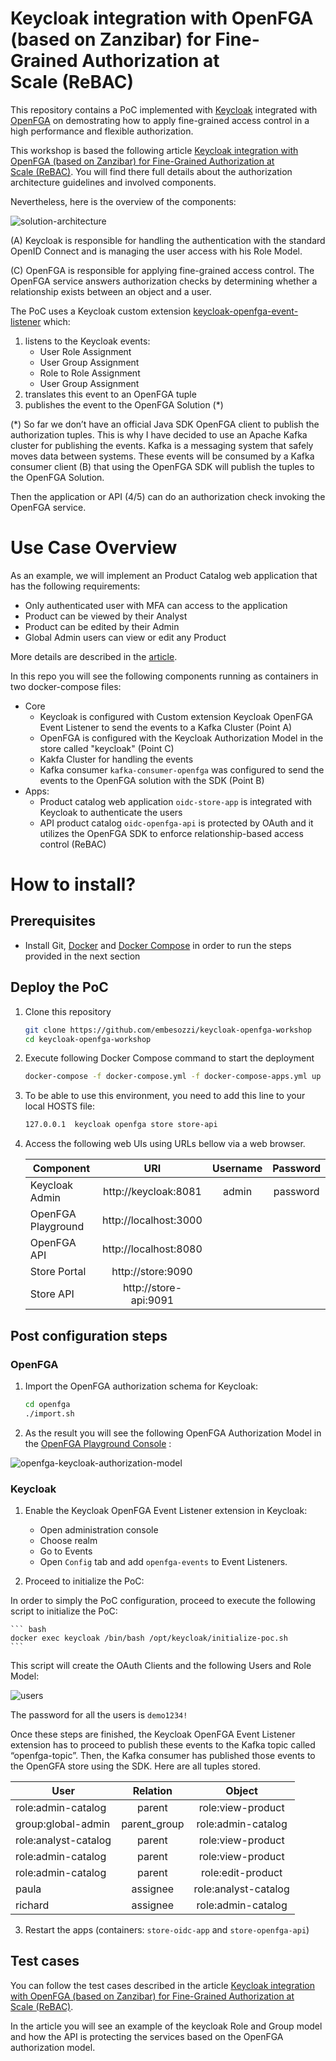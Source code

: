 # Keycloak integration with OpenFGA (based on Zanzibar) for Fine-Grained Authorization at Scale (ReBAC)
This repository contains a PoC implemented with [Keycloak](https://www.keycloak.org/) integrated with [OpenFGA](https://openfga.dev/) on demostrating how to apply fine-grained access control in a high performance and flexible authorization.

This workshop is based the following article [Keycloak integration with OpenFGA (based on Zanzibar) for Fine-Grained Authorization at Scale (ReBAC)](https://embesozzi.medium.com/keycloak-integration-with-openfga-based-on-zanzibar-for-fine-grained-authorization-at-scale-d3376de00f9a). You will find there full details about the authorization architecture guidelines and involved components.

Nevertheless, here is the overview of the components:

![solution-architecture](doc/images/solution-architecture.png)

(A) Keycloak is responsible for handling the authentication with the standard OpenID Connect and is managing the user access with his Role Model.

(C) OpenFGA is responsible for applying fine-grained access control. The OpenFGA service answers authorization checks by determining whether a relationship exists between an object and a user.

The PoC uses a Keycloak custom extension [keycloak-openfga-event-listener](https://github.com/embesozzi/keycloak-openfga-event-listener) which:
1. listens to the Keycloak events: 
   * User Role Assignment
   * User Group Assignment
   * Role to Role Assignment 
   * User Group Assignment 
2. translates this event to an OpenFGA tuple
3. publishes the event to the OpenFGA Solution (*)

(*) So far we don’t have an official Java SDK OpenFGA client to publish the authorization tuples. This is why I have decided to use an Apache Kafka cluster for publishing the events. Kafka is a messaging system that safely moves data between systems. These events will be consumed by a Kafka consumer client (B) that using the OpenFGA SDK will publish the tuples to the OpenFGA Solution.

Then the application or API (4/5) can do an authorization check invoking the OpenFGA service.

# Use Case Overview

As an example, we will implement an Product Catalog web application that has the following requirements:
* Only authenticated user with MFA can access to the application
* Product can be viewed by their Analyst
* Product can be edited by their Admin
* Global Admin users can view or edit any Product

More details are described in the [article](https://embesozzi.medium.com/keycloak-integration-with-openfga-based-on-zanzibar-for-fine-grained-authorization-at-scale-d3376de00f9a).

In this repo you will see the following components running as containers in two docker-compose files:

* Core 
    * Keycloak is configured with Custom extension Keycloak OpenFGA Event Listener to send the events to a Kafka Cluster (Point A)
    * OpenFGA is configured with the Keycloak Authorization Model in the store called "keycloak" (Point C)
    * Kakfa Cluster for handling the events
    * Kafka consumer `kafka-consumer-openfga` was configured to send the events to the OpenFGA solution with the SDK (Point B)
* Apps:
    * Product catalog web application `oidc-store-app` is integrated with Keycloak to authenticate the users
    * API product catalog `oidc-openfga-api` is protected by OAuth and it utilizes the OpenFGA SDK to enforce relationship-based access control (ReBAC)


# How to install?
## Prerequisites

 * Install Git, [Docker](https://www.docker.com/get-docker) and [Docker Compose](https://docs.docker.com/compose/install/#install-compose) in order to run the steps provided in the next section<br>

## Deploy the PoC

1. Clone this repository
    ````bash
    git clone https://github.com/embesozzi/keycloak-openfga-workshop
    cd keycloak-openfga-workshop
    ````

2. Execute following Docker Compose command to start the deployment

   ```sh
   docker-compose -f docker-compose.yml -f docker-compose-apps.yml up
   ```

3. To be able to use this environment, you need to add this line to your local HOSTS file:

   ```sh
   127.0.0.1  keycloak openfga store store-api
   ```

4. Access the following web UIs using URLs bellow via a web browser.

    | Component                 |  URI                          |  Username   | Password    |
    | ------------------------- |:-----------------------------:|:-----------:|:-----------:|
    | Keycloak Admin            |   http://keycloak:8081        |  admin      |  password  |
    | OpenFGA Playground        |   http://localhost:3000       |             |             |
    | OpenFGA API               |   http://localhost:8080       |             |             |
    | Store Portal              |   http://store:9090           |             |             |
    | Store API                 |   http://store-api:9091       |             |             |


## Post configuration steps

### OpenFGA
1. Import the OpenFGA authorization schema for Keycloak:
    ``` bash
    cd openfga
    ./import.sh
    ```
2. As the result you will see the following OpenFGA Authorization Model in the [OpenFGA Playground Console](http://localhost:8080) :

![openfga-keycloak-authorization-model](doc/images/openfga-authz-model.png)

### Keycloak
1. Enable the Keycloak OpenFGA Event Listener extension in Keycloak:

    * Open administration console
    * Choose realm
    * Go to Events
    * Open `Config` tab and add `openfga-events` to Event Listeners.


2. Proceed to initialize the PoC:

In order to simply the PoC configuration, proceed to execute the following script to initialize the PoC:

    ``` bash
    docker exec keycloak /bin/bash /opt/keycloak/initialize-poc.sh
    ```

This script will create the OAuth Clients and the following Users and Role Model:

![users](doc/images/users.png)

The password for all the users is `demo1234!`

Once these steps are finished, the Keycloak OpenFGA Event Listener extension has to proceed to publish these events to the Kafka topic called “openfga-topic”. Then, the Kafka consumer has published those events to the OpenGFA store using the SDK. Here are all tuples stored.

| User                      |  Relation                     |  Object               | 
| ------------------------- |:-----------------------------:|:---------------------:|
| role:admin-catalog        |   parent                      |  role:view-product    |
| group:global-admin        |   parent_group                |  role:admin-catalog   |
| role:analyst-catalog      |   parent                      |  role:view-product    |
| role:admin-catalog        |   parent                      |  role:view-product    |
| role:admin-catalog        |   parent                      |  role:edit-product    |
| paula                     |   assignee                    |  role:analyst-catalog |
| richard                   |   assignee                    |  role:admin-catalog   |


3. Restart the apps (containers: `store-oidc-app` and `store-openfga-api`)

## Test cases
You can follow the test cases described in the article [Keycloak integration with OpenFGA (based on Zanzibar) for Fine-Grained Authorization at Scale (ReBAC)](https://embesozzi.medium.com/keycloak-integration-with-openfga-based-on-zanzibar-for-fine-grained-authorization-at-scale-d3376de00f9a).

In the article you will see an example of the keycloak Role and Group model and how the API is protecting the services based on the OpenFGA authorization model.
